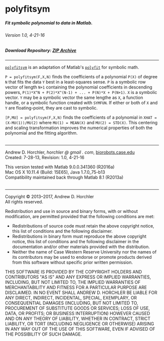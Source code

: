 polyfitsym
========
##### Fit symbolic polynomial to data in Matlab.
###### Version 1.0, 4-21-16
##### Download Repository: [ZIP Archive](https://github.com/horchler/polyfitsym/archive/master.zip)

--------

[```polyfitsym```](https://github.com/horchler/polyfitsym/blob/master/polyfitsym.m) is an adaptation of Matlab's [```polyfit```](http://www.mathworks.com/help/matlab/ref/polyfit.html) for symbolic math.  
  
```P = polyfitsym(F,X,N)``` finds the coefficients of a polynomial ```P(X)``` of degree ```N``` that fits the data ```Y``` best in a least-squares sense. ```P``` is a symbolic row vector of length ```N+1``` containing the polynomial coefficients in descending powers, ```P(1)*X^N + P(2)*X^(N-1) + ... + P(N)*X + P(N+1)```. ```X``` is a symbolic vector. ```Y``` may be a symbolic vector the same lengthe as ```X```, a function handle, or a symbolic function created with ```SYMFUN```. If either or both of ```X``` and ```Y``` are floating-point, they are cast to symbolic.  
  
```[P,MU] = polyfitsym(F,X,N)``` finds the coefficients of a polynomial in ```XHAT = (X-MU(1))/MU(2)``` where ```MU(1) = MEAN(X)``` and ```MU(2) = STD(X)```. This centering and scaling transformation improves the numerical properties of both the polynomial and the fitting algorithm.  
&nbsp;  

--------

Andrew D. Horchler, *horchler @ gmail . com*, [biorobots.case.edu](http://biorobots.case.edu/)  
Created: 7-28-13, Revision: 1.0, 4-21-16  

This version tested with Matlab 9.0.0.341360 (R2016a)  
Mac OS X 10.11.4 (Build: 15E65), Java 1.7.0_75-b13  
Compatibility maintained back through Matlab 8.1 (R2013a)  
&nbsp;  

--------

Copyright &copy; 2013&ndash;2017, Andrew D. Horchler  
All rights reserved.  

Redistribution and use in source and binary forms, with or without modification, are permitted provided that the following conditions are met:
 * Redistributions of source code must retain the above copyright notice, this list of conditions and the following disclaimer.
 * Redistributions in binary form must reproduce the above copyright notice, this list of conditions and the following disclaimer in the documentation and/or other materials provided with the distribution.
 * Neither the name of Case Western Reserve University nor the names of its contributors may be used to endorse or promote products derived from this software without specific prior written permission.

THIS SOFTWARE IS PROVIDED BY THE COPYRIGHT HOLDERS AND CONTRIBUTORS "AS IS" AND ANY EXPRESS OR IMPLIED WARRANTIES, INCLUDING, BUT NOT LIMITED TO, THE IMPLIED WARRANTIES OF MERCHANTABILITY AND FITNESS FOR A PARTICULAR PURPOSE ARE DISCLAIMED. IN NO EVENT SHALL ANDREW D. HORCHLER BE LIABLE FOR ANY DIRECT, INDIRECT, INCIDENTAL, SPECIAL, EXEMPLARY, OR CONSEQUENTIAL DAMAGES (INCLUDING, BUT NOT LIMITED TO, PROCUREMENT OF SUBSTITUTE GOODS OR SERVICES; LOSS OF USE, DATA, OR PROFITS; OR BUSINESS INTERRUPTION) HOWEVER CAUSED AND ON ANY THEORY OF LIABILITY, WHETHER IN CONTRACT, STRICT LIABILITY, OR TORT (INCLUDING NEGLIGENCE OR OTHERWISE) ARISING IN ANY WAY OUT OF THE USE OF THIS SOFTWARE, EVEN IF ADVISED OF THE POSSIBILITY OF SUCH DAMAGE.